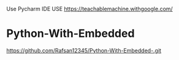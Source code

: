 Use Pycharm IDE 
USE https://teachablemachine.withgoogle.com/
# Python-With-Embedded
https://github.com/Rafsan12345/Python-With-Embedded-.git
